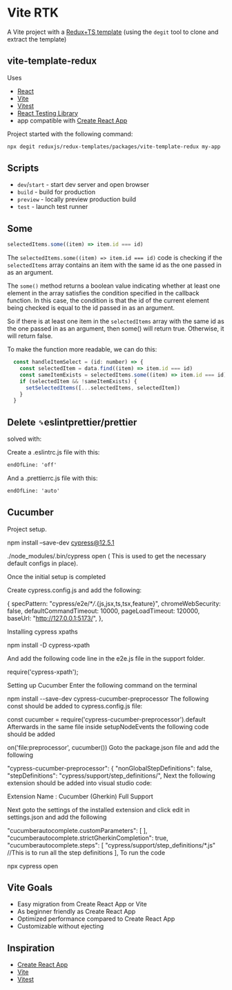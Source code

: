 # Vite RTK

A Vite project with a [Redux+TS template](https://redux.js.org/introduction/getting-started) (using the `degit` tool to clone and extract the template)

## vite-template-redux

Uses

- [React](https://react.dev/)
- [Vite](https://vitejs.dev/)
- [Vitest](https://vitest.dev/)
- [React Testing Library](https://github.com/testing-library/react-testing-library)
- app compatible with [Create React App](https://create-react-app.dev/)

Project started with the following command:

```sh
npx degit reduxjs/redux-templates/packages/vite-template-redux my-app
```

## Scripts

- `dev`/`start` - start dev server and open browser
- `build` - build for production
- `preview` - locally preview production build
- `test` - launch test runner

## Some

```js
selectedItems.some((item) => item.id === id)
```

The ```selectedItems.some((item) => item.id === id)``` code is checking if the ```selectedItems``` array contains an item with the same id as the one passed in as an argument.

The ```some()``` method returns a boolean value indicating whether at least one element in the array satisfies the condition specified in the callback function. In this case, the condition is that the id of the current element being checked is equal to the id passed in as an argument.

So if there is at least one item in the ```selectedItems``` array with the same id as the one passed in as an argument, then some() will return true. Otherwise, it will return false.

To make the function more readable, we can do this:

```js
  const handleItemSelect = (id: number) => {
    const selectedItem = data.find((item) => item.id === id)
    const sameItemExists = selectedItems.some((item) => item.id === id);
    if (selectedItem && !sameItemExists) {
      setSelectedItems([...selectedItems, selectedItem])
    }
  }
```

## Delete `␍`eslintprettier/prettier

solved with:

Create a .eslintrc.js file with this:

```txt
endOfLine: 'off'
```

And a .prettierrc.js file with this:

```txt
endOfLine: 'auto'
```

## Cucumber

Project setup.

npm install –save-dev cypress@12.5.1

./node_modules/.bin/cypress open ( This is used to get the necessary default configs in place).

Once the initial setup is completed

Create cypress.config.js and add the following:

{
    specPattern: "cypress/e2e/\*_/_.{js,jsx,ts,tsx,feature}",
    chromeWebSecurity: false,
    defaultCommandTimeout: 10000,
    pageLoadTimeout: 120000,
    baseUrl: "http://127.0.0.1:5173/",
},

Installing cypress xpaths

npm install -D cypress-xpath

And add the following code line in the e2e.js file in the support folder.

require('cypress-xpath');

Setting up Cucumber
Enter the following command on the terminal

npm install --save-dev cypress-cucumber-preprocessor
The following const should be added to cypress.config.js file:

const cucumber = require('cypress-cucumber-preprocessor').default
Afterwards in the same file inside setupNodeEvents the following code should be added

on('file:preprocessor', cucumber())
Goto the package.json file and add the following

"cypress-cucumber-preprocessor": {
"nonGlobalStepDefinitions": false,
"stepDefinitions": "cypress/support/step_definitions/",
Next the following extension should be added into visual studio code:

Extension Name : Cucumber (Gherkin) Full Support

Next goto the settings of the installed extension and click edit in settings.json and add the following

"cucumberautocomplete.customParameters": [
],
"cucumberautocomplete.strictGherkinCompletion": true,
"cucumberautocomplete.steps": [
    "cypress/support/step_definitions/*.js"  //This is to run all the step definitions
],
To run the code

npx cypress open

## Vite Goals

- Easy migration from Create React App or Vite
- As beginner friendly as Create React App
- Optimized performance compared to Create React App
- Customizable without ejecting

## Inspiration

- [Create React App](https://github.com/facebook/create-react-app/tree/main/packages/cra-template)
- [Vite](https://github.com/vitejs/vite/tree/main/packages/create-vite/template-react)
- [Vitest](https://github.com/vitest-dev/vitest/tree/main/examples/react-testing-lib)

